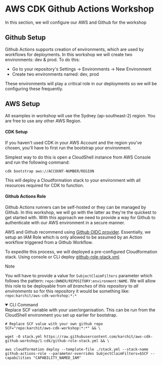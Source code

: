 # AWS CDK Github Actions Workshop

In this section, we will configure our AWS and Github for the workshop


## Github Setup
Github Actions supports creation of environments, which are used by workflows for deployments. In this workshop we will create two environments: dev & prod. 
To do this:
- Go to your repository's Settings -> Environments -> New Environment
- Create two environments named: dev, prod

These environments will play a critical role in our deployments so we will be configuring these frequently. 

## AWS Setup

All examples in workshop will use the Sydney (ap-southeast-2) region. You are free to use any other AWS Region.  

#### CDK Setup
If you haven't used CDK in your AWS Account and the region you've chosen, you'll have to first run the bootstrap your environment. 

Simplest way to do this is open a CloudShell instance from AWS Console and run the following command:

```shell
cdk bootstrap aws://ACCOUNT-NUMBER/REGION
```
This will deploy a Cloudformation stack to your environment with all resources required for CDK to function.

#### Github Actions Role
Github Actions runners can be self-hosted or they can be managed by Github. In this workshop, we will go with the latter as they're the quickest to get started with. With this approach we need to provide a way for Github to authenticate with our AWS environment in a secure manner. 

AWS and Github recommend using [Github OIDC provider](https://docs.github.com/en/actions/deployment/security-hardening-your-deployments/configuring-openid-connect-in-amazon-web-services). Essentially, we setup an IAM Role which is only allowed to be assumed by an Action workflow triggered from a Github Workflow.

To expedite this process, we will deployed a pre-configured Cloudformation stack. Using console or CLI deploy [github-role-stack.yml](./github-role-stack.yml). 

>[!NOTE]
>You will have to provide a value for `SubjectClaimFilters` parameter which follows the pattern: `repo:OWNER/REPOSITORY:environment:NAME`. We will allow this role to be deployable from _all branches_ of _this repository_ to _all environments_ so for this repository it would be something like: `repo:karchit/aws-cdk-workshop:*:*`

<details open>
    <summary>CLI Command</summary>
    Replace SCF variable with your user/organisation. This can be run from the CloudShell environment you set up earlier for bootstrap.

```shell
# Replace SCF value with your own github repo
SCF="repo:karchit/aws-cdk-workshop:*:*" && \

wget -O stack.yml https://raw.githubusercontent.com/karchit/aws-cdk-github-workshop/1-cdk/github-role-stack.yml && \

aws cloudformation deploy --template-file ./stack.yml --stack-name github-actions-role --parameter-overrides SubjectClaimFilters=$SCF --capabilities "CAPABILITY_NAMED_IAM"
```
</details>
 